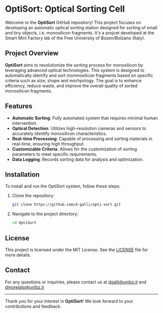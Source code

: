 # OptiSort: Optical Sorting Cell

Welcome to the **OptiSort** GitHub repository! This project focuses on developing an automatic optical sorting station designed for sorting of small and tiny objects, i.e. monosilicon fragments.
It's a projcet developed at the Smart Mini Factory lab of the Free University of Bozen/Bolzano (Italy).

## Project Overview

**OptiSort** aims to revolutionize the sorting process for monosilicon by leveraging advanced optical technologies. This system is designed to automatically identify and sort momnosilicon fragments based on specific criteria such as size, shape and morhpology. The goal is to enhance efficiency, reduce waste, and improve the overall quality of sorted monosilicon fragments.

## Features

- **Automatic Sorting**: Fully automated system that requires minimal human intervention.
- **Optical Detection**: Utilizes high-resolution cameras and sensors to accurately identify monosilicon characteristics.
- **Real-time Processing**: Capable of processing and sorting materials in real-time, ensuring high throughput.
- **Customizable Criteria**: Allows for the customization of sorting parameters to meet specific requirements.
- **Data Logging**: Records sorting data for analysis and optimization.

## Installation

To install and run the OptiSort system, follow these steps:

1. Clone the repository:
    ```bash
    git clone https://github.com/d-galli/opti-sort.git
    ```

2. Navigate to the project directory:
    ```bash
    cd OptiSort
    ```

## License

This project is licensed under the MIT License. See the [LICENSE](LICENSE) file for more details.

## Contact

For any questions or inquiries, please contact us at [dgalli@unibz.it](mailto:dgalli@unibz.it) and [dmorelato@unibz.it](mailto:dmorelato@unibz.it) 

---

Thank you for your interest in **OptiSort**! We look forward to your contributions and feedback.
